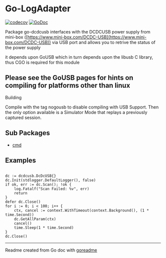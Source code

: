 # Go-LogAdapter

[![codecov](https://codecov.io/gh/Fishwaldo/go-dcdc200/branch/master/graph/badge.svg)](https://codecov.io/gh/Fishwaldo/go-dcdc200)
[![GoDoc](https://img.shields.io/badge/pkg.go.dev-doc-blue)](http://pkg.go.dev/github.com/Fishwaldo/go-dcdc200)

Package go-dcdcusb interfaces with the DCDCUSB power supply from mini-box ([https://www.mini-box.com/DCDC-USB](https://www.mini-box.com/DCDC-USB))
via USB port and allows you to retrive the status of the power supply

it depends upon GoUSB which in turn depends upon the libusb C library, thus CGO is required for this module

## Please see the GoUSB pages for hints on compiling for platforms other than linux

Building

Compile with the tag nogousb to disable compiling with USB Support. Then the only option available
is a Simulator Mode that replays a previously captured session.

## Sub Packages

* [cmd](./cmd)

## Examples

```golang

dc := dcdcusb.DcDcUSB{}
dc.Init(stdlogger.DefaultLogger(), false)
if ok, err := dc.Scan(); !ok {
    log.Fatalf("Scan Failed: %v", err)
    return
}
defer dc.Close()
for i := 0; i < 100; i++ {
    ctx, cancel := context.WithTimeout(context.Background(), (1 * time.Second))
    dc.GetAllParam(ctx)
    cancel()
    time.Sleep(1 * time.Second)
}
dc.Close()

```

---
Readme created from Go doc with [goreadme](https://github.com/posener/goreadme)
